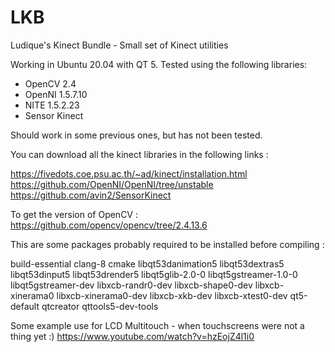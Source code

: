 # LKB
Ludique's Kinect Bundle - Small set of Kinect utilities

Working in Ubuntu 20.04 with QT 5. Tested using the following libraries:

- OpenCV 2.4
- OpenNI 1.5.7.10
- NITE 1.5.2.23
- Sensor Kinect 

Should work in some previous ones, but has not been tested. 

You can download all the kinect libraries in the following links : 

https://fivedots.coe.psu.ac.th/~ad/kinect/installation.html
https://github.com/OpenNI/OpenNI/tree/unstable
https://github.com/avin2/SensorKinect

To get the version of OpenCV : 
https://github.com/opencv/opencv/tree/2.4.13.6

This are some packages probably required to be installed before compiling : 

build-essential
clang-8
cmake
libqt53danimation5
libqt53dextras5
libqt53dinput5
libqt53drender5
libqt5glib-2.0-0
libqt5gstreamer-1.0-0
libqt5gstreamer-dev
libxcb-randr0-dev
libxcb-shape0-dev
libxcb-xinerama0
libxcb-xinerama0-dev
libxcb-xkb-dev
libxcb-xtest0-dev
qt5-default
qtcreator
qttools5-dev-tools

Some example use for LCD Multitouch - when touchscreens were not a thing yet :) 
https://www.youtube.com/watch?v=hzEojZ4l1i0
